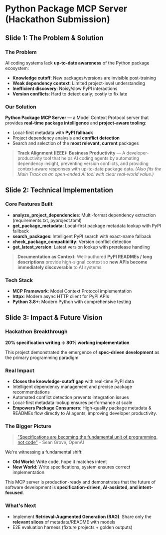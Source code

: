 # Python Package MCP Server (Hackathon Submission)

## Slide 1: The Problem & Solution

### The Problem
AI coding systems lack **up-to-date awareness** of the Python package ecosystem:
- **Knowledge cutoff**: New packages/versions are invisible post-training
- **Weak dependency context**: Limited project-level understanding
- **Inefficient discovery**: Noisy/slow PyPI interactions
- **Version conflicts**: Hard to detect early; costly to fix late

### Our Solution
**Python Package MCP Server** — a Model Context Protocol server that provides **real-time package intelligence** and **project-aware tooling**:
- Local-first metadata with **PyPI fallback**
- Project dependency analysis and **conflict detection**
- Search and selection of the **most relevant, current** packages

> **Track Alignment (IEEE):** **Business Productivity** — A developer-productivity tool that helps AI coding agents by automating dependency insight, preventing version conflicts, and providing context-aware responses with up-to-date package data. *(Also fits the Main Track as an open-ended AI tool with clear real-world value.)*

## Slide 2: Technical Implementation

### Core Features Built
- **analyze_project_dependencies**: Multi-format dependency extraction (requirements.txt, pyproject.toml)
- **get_package_metadata**: Local-first package metadata lookup with PyPI fallback
- **search_packages**: Intelligent PyPI search with exact-name fallback
- **check_package_compatibility**: Version conflict detection
- **get_latest_version**: Latest version lookup with prerelease handling

> **Documentation as Context:** Well-authored **PyPI READMEs / long descriptions** provide high-signal context so **new APIs become immediately discoverable** to AI systems.

### Tech Stack
- **MCP Framework**: Model Context Protocol implementation
- **httpx**: Modern async HTTP client for PyPI APIs
- **Python 3.8+**: Modern Python with comprehensive testing

## Slide 3: Impact & Future Vision

### Hackathon Breakthrough
**20% specification writing → 80% working implementation**

This project demonstrated the emergence of **spec-driven development** as the primary programming paradigm

### Real Impact
- **Closes the knowledge-cutoff gap** with real-time PyPI data
- Intelligent dependency management and precise package recommendations
- Automated conflict detection prevents integration issues
- Local-first metadata lookup ensures performance at scale
- **Empowers Package Consumers**: High-quality package metadata & READMEs flow directly to AI agents, improving developer productivity.
  
### The Bigger Picture
> ["Specifications are becoming the fundamental unit of programming, not code"](https://www.youtube.com/watch?v=8rABwKRsec4) - Sean Grove, OpenAI

We're witnessing a fundamental shift:
- **Old World**: Write code, hope it matches intent
- **New World**: Write specifications, system ensures correct implementation

This MCP server is production-ready and demonstrates that the future of software development is **specification-driven, AI-assisted, and intent-focused**.

### What's Next
- Implement **Retrieval-Augmented Generation (RAG)**: Share only the **relevant slices** of metadata/README with models
- E2E evaluation harness (fixture projects + golden outputs)
